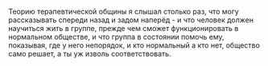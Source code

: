 Теорию терапевтической общины я слышал столько раз, что могу рассказывать
спереди назад и задом наперёд - и что человек должен научиться жить в группе,
прежде чем сможет функционировать в нормальном обществе, и что группа в состоянии
помочь ему, показывая, где у него непорядок, и кто нормальный а кто нет, общество
само решает, а ты уж изволь соответствовать.